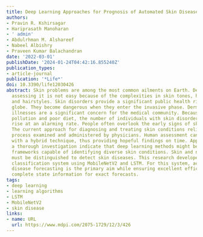 ```yaml
---
title: Deep Learning Approaches for Prognosis of Automated Skin Disease
authors:
- Pravin R. Kshirsagar
- Hariprasath Manoharan
- ' admin'
- Abdulrhman M. Alshareef
- Nabeel Albishry
- Praveen Kumar Balachandran
date: '2022-03-01'
publishDate: '2024-01-24T04:42:16.855240Z'
publication_types:
- article-journal
publication: '*Life*'
doi: 10.3390/life12030426
abstract: Skin problems are among the most common ailments on Earth. Despite its popularity,
  assessing it is not easy because of the complexities in skin tones, hair colors,
  and hairstyles. Skin disorders provide a significant public health risk across the
  globe. They become dangerous when they enter the invasive phase. Dermatological
  illnesses are a significant concern for the medical community. Because of increased
  pollution and poor diet, the number of individuals with skin disorders is on the
  rise at an alarming rate. People often overlook the early signs of skin illness.
  The current approach for diagnosing and treating skin conditions relies on a biopsy
  process examined and administered by physicians. Human assessment can be avoided
  with a hybrid technique, thus providing hopeful findings on time. Approaches to
  a thorough investigation indicate that deep learning methods might be used to construct
  frameworks capable of identifying diverse skin conditions. Skin and non-skin tissue
  must be distinguished to detect skin diseases. This research developed a skin disease
  classification system using MobileNetV2 and LSTM. For this system, accuracy in skin
  disease forecasting is the primary aim while ensuring excellent efficiency in storing
  complete state information for exact forecasts.
tags:
- deep learning
- learning algorithms
- LSTM
- MobileNetV2
- skin disease
links:
- name: URL
  url: https://www.mdpi.com/2075-1729/12/3/426
---
```

